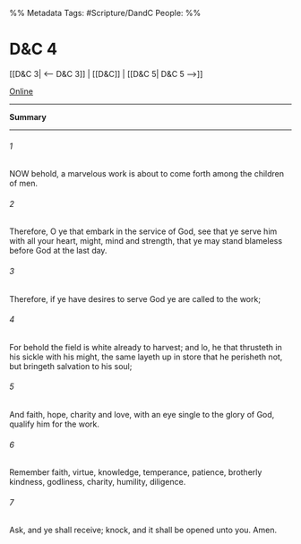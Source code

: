 %% Metadata
Tags: #Scripture/DandC
People: 
%%
# D&C 4
[[D&C 3| <-- D&C 3]] | [[D&C]] | [[D&C 5| D&C 5 -->]]

[Online](https://churchofjesuschrist.org/study/scriptures/dc-testament/dc/4?lang=eng)

---
__Summary__



---
###### 1
NOW behold, a marvelous work is about to come forth among the children of men.
###### 2
Therefore, O ye that embark in the service of God, see that ye serve him with all your heart, might, mind and strength, that ye may stand blameless before God at the last day.
###### 3
Therefore, if ye have desires to serve God ye are called to the work;
###### 4
For behold the field is white already to harvest; and lo, he that thrusteth in his sickle with his might, the same layeth up in store that he perisheth not, but bringeth salvation to his soul;
###### 5
And faith, hope, charity and love, with an eye single to the glory of God, qualify him for the work.
###### 6
Remember faith, virtue, knowledge, temperance, patience, brotherly kindness, godliness, charity, humility, diligence.
###### 7
Ask, and ye shall receive; knock, and it shall be opened unto you. Amen.




